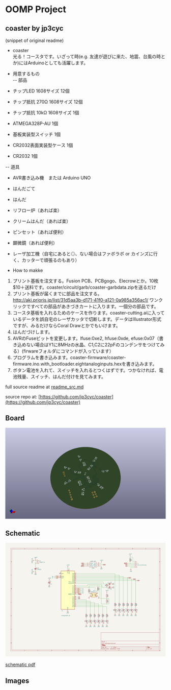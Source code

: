 # OOMP Project  
## coaster  by jp3cyc  
  
(snippet of original readme)  
  
- coaster  
光る！コースタです。いざって時(e.g. 友達が遊びに来た、地震、台風の時とか)にはArduinoとしても活躍します。  
  
- 用意するもの  
-- 部品  
- チップLED 1608サイズ 12個  
- チップ抵抗 270Ω 1608サイズ 12個  
- チップ抵抗 10kΩ 1608サイズ 1個  
- ATMEGA328P-AU 1個  
- 基板実装型スイッチ 1個  
- CR2032表面実装型ケース 1個  
- CR2032 1個  
  
-- 道具  
- AVR書き込み機　または Arduino UNO  
- はんだごて  
- はんだ  
- リフロー炉（あれば楽）  
- クリームはんだ（あれば楽）  
- ピンセット（あれば便利）  
- 顕微鏡（あれば便利）  
- レーザ加工機（自宅にあると◎、ない場合はファボラボ or カインズに行く、カッターで頑張るのもあり）  
  
- How to makke  
1. プリント基板を注文する。Fusion PCB、PCBgogo、Elecrowとか。10枚$10＋送料です。coaster/circuit/garb/coaster-garbdata.zipを送るだけ  
1. プリント基板が届くまでに部品を注文する。http://aki.prioris.jp/list/31d5aa3b-d171-41f0-a121-0a985a356ac1/ ワンクリックですべての部品があきづきカートに入ります。一個分の部品です。  
1. コースタ基板を入れるためのケースを作ります。coaster-cutting.aiに入っているデータを誤自宅のレーザカッタで切断します。データはIllustrator形式ですが、みるだけならCoral Drawとかでもいけます。  
1. はんだづけします。  
1. AVRのFuseビットを変更します。lfuse:0xe2, hfuse:0xde, efuse:0x07（書き込めない場合はY1に8MHzの水晶、C1,C2に22pFのコンデンサをつけてみる）(firwareフォルダにコマンドが入っています）  
1. プログラムを書き込みます。coaster-firmware/coaster-firmware.ino.with_bootloader.eightanaloginputs.hexを書き込みます。  
1. ボタン電池を入れて、スイッチを入れるとつくはずです。つかなければ、電池残量、スイッチ、はんだ付けを見てみます。  
  
  
  full source readme at [readme_src.md](readme_src.md)  
  
source repo at: [https://github.com/jp3cyc/coaster](https://github.com/jp3cyc/coaster)  
## Board  
  
[![working_3d.png](working_3d_600.png)](working_3d.png)  
## Schematic  
  
[![working_schematic.png](working_schematic_600.png)](working_schematic.png)  
  
[schematic pdf](working_schematic.pdf)  
## Images  
